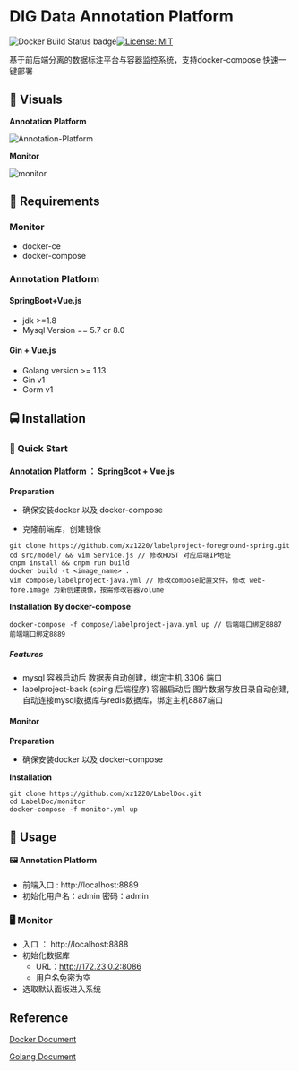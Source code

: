 # DIG Data Annotation Platform

![Docker Build Status badge](https://img.shields.io/badge/docker%20build-passing-brightgreen)[![License: MIT](https://img.shields.io/badge/License-MIT-yellow.svg)](https://opensource.org/licenses/MIT) 

基于前后端分离的数据标注平台与容器监控系统，支持docker-compose 快速一键部署

##  :crystal_ball: **Visuals**

**Annotation Platform**

![Annotation-Platform](C:\Users\30249\LabelDoc\meida\Annotation-Platform.png)



**Monitor**

![monitor](C:\Users\30249\LabelDoc\meida\monitor.png)

##  🍕 **Requirements**

### Monitor

- docker-ce
- docker-compose

### Annotation Platform

#### SpringBoot+Vue.js

- jdk >=1.8
- Mysql Version == 5.7 or 8.0

#### Gin + Vue.js

- Golang version >= 1.13
- Gin v1
- Gorm v1



##  🚍 **Installation**

### 🚀 Quick Start

####  Annotation Platform ： SpringBoot + Vue.js

**Preparation**

- 确保安装docker 以及 docker-compose

- 克隆前端库，创建镜像

```shell
git clone https://github.com/xz1220/labelproject-foreground-spring.git
cd src/model/ && vim Service.js // 修改HOST 对应后端IP地址 
cnpm install && cnpm run build 
docker build -t <image_name> .
vim compose/labelproject-java.yml // 修改compose配置文件，修改 web-fore.image 为新创建镜像，按需修改容器volume
```

**Installation By docker-compose**

```shell
docker-compose -f compose/labelproject-java.yml up // 后端端口绑定8887 前端端口绑定8889 
```
##### Features

- mysql 容器启动后 数据表自动创建，绑定主机 3306 端口
- labelproject-back (sping 后端程序) 容器启动后 图片数据存放目录自动创建, 自动连接mysql数据库与redis数据库，绑定主机8887端口

#### Monitor 

**Preparation** 

- 确保安装docker 以及 docker-compose

**Installation**

```shell
git clone https://github.com/xz1220/LabelDoc.git 
cd LabelDoc/monitor
docker-compose -f monitor.yml up
```



##  🚩 **Usage**

#### 🖼 Annotation Platform

- 前端入口  : http://localhost:8889
- 初始化用户名：admin 密码：admin

### 🖥 Monitor

- 入口 ： http://localhost:8888
- 初始化数据库
  - URL：http://172.23.0.2:8086
  - 用户名免密为空
- 选取默认面板进入系统



## Reference

[Docker Document](https://docs.docker.com/)

[Golang Document](https://golang.org/doc/)


